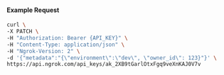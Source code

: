 <!-- Code generated for API Clients. DO NOT EDIT. -->

#### Example Request

```bash
curl \
-X PATCH \
-H "Authorization: Bearer {API_KEY}" \
-H "Content-Type: application/json" \
-H "Ngrok-Version: 2" \
-d '{"metadata":"{\"environment\":\"dev\", \"owner_id\": 123}"}' \
https://api.ngrok.com/api_keys/ak_2XB9tGarlOtxFgq9veXnKAJ0V7v
```
